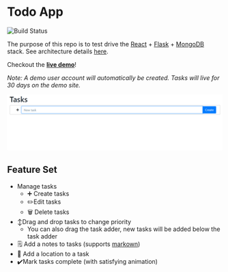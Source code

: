 Todo App
===

![Build Status](https://codebuild.us-east-2.amazonaws.com/badges?uuid=eyJlbmNyeXB0ZWREYXRhIjoiczZKUWx5Mi9vQzBkQXF0eEJDbUJFdS83b09FdzRmZGlBN2VleDZyUEp3QnR4UEhHRE1YeGRoaUVpSFdGMVd4YWVOcFZvaDY2WUphRitRQnh4Q0FXZE1jPSIsIml2UGFyYW1ldGVyU3BlYyI6IjZVQ0RzNFl0VGhKRjcvajMiLCJtYXRlcmlhbFNldFNlcmlhbCI6MX0%3D&branch=main)

The purpose of this repo is to test drive the
[React](https://reactjs.org/) + 
[Flask](https://flask.palletsprojects.com/) + 
[MongoDB](https://www.mongodb.com/) stack.
See architecture details [here](./docs/CONTRIBUTING.md).

Checkout the **[live demo](tododemo.houstonfortney.com)**!

*Note: A demo user account will automatically be created. Tasks will live for 30 days on the demo site.*

[![Screenshot of Home](./docs/home.gif)](http://tododemo.houstonfortney.com)

Feature Set
---

- Manage tasks
  - ➕ Create tasks
  - ✏️Edit tasks
  - 🗑️ Delete tasks
- ↕️Drag and drop tasks to change priority
  - You can also drag the task adder, new tasks will be added below the task adder
- 🗒️ Add a notes to tasks (supports [markown](https://www.markdownguide.org/))
- 📍 Add a location to a task
- ✔️Mark tasks complete (with satisfying animation)
